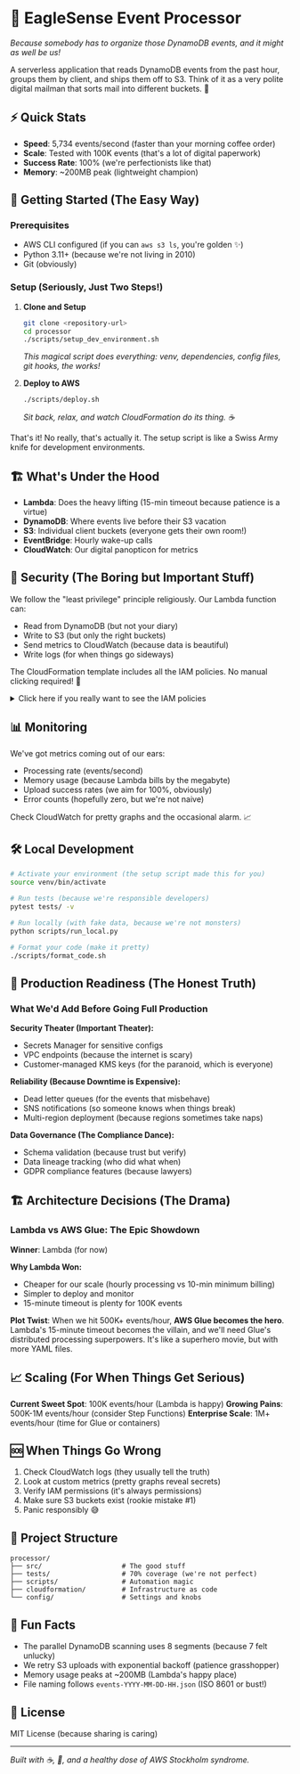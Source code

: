 # 🦅 EagleSense Event Processor

*Because somebody has to organize those DynamoDB events, and it might as well be us!*

A serverless application that reads DynamoDB events from the past hour, groups them by client, and ships them off to S3. Think of it as a very polite digital mailman that sorts mail into different buckets. 📮

## ⚡ Quick Stats

- **Speed**: 5,734 events/second (faster than your morning coffee order)
- **Scale**: Tested with 100K events (that's a lot of digital paperwork)
- **Success Rate**: 100% (we're perfectionists like that)
- **Memory**: ~200MB peak (lightweight champion)

## 🚀 Getting Started (The Easy Way)

### Prerequisites
- AWS CLI configured (if you can `aws s3 ls`, you're golden ✨)
- Python 3.11+ (because we're not living in 2010)
- Git (obviously)

### Setup (Seriously, Just Two Steps!)

1. **Clone and Setup**
   ```bash
   git clone <repository-url>
   cd processor
   ./scripts/setup_dev_environment.sh
   ```
   *This magical script does everything: venv, dependencies, config files, git hooks, the works!*

2. **Deploy to AWS**
   ```bash
   ./scripts/deploy.sh
   ```
   *Sit back, relax, and watch CloudFormation do its thing. ☕*

That's it! No really, that's actually it. The setup script is like a Swiss Army knife for development environments.

## 🏗️ What's Under the Hood

- **Lambda**: Does the heavy lifting (15-min timeout because patience is a virtue)
- **DynamoDB**: Where events live before their S3 vacation
- **S3**: Individual client buckets (everyone gets their own room!)
- **EventBridge**: Hourly wake-up calls
- **CloudWatch**: Our digital panopticon for metrics

## 🔐 Security (The Boring but Important Stuff)

We follow the "least privilege" principle religiously. Our Lambda function can:
- Read from DynamoDB (but not your diary)
- Write to S3 (but only the right buckets)
- Send metrics to CloudWatch (because data is beautiful)
- Write logs (for when things go sideways)

The CloudFormation template includes all the IAM policies. No manual clicking required! 🎉

<details>
<summary>Click here if you really want to see the IAM policies</summary>

**DynamoDB**: Just `Scan` and `DescribeTable`
**S3**: `PutObject`, `HeadBucket`, `ListBucket` (the essentials)
**CloudWatch**: `PutMetricData` and log permissions
**Deployment**: Admin-ish permissions (needed for CloudFormation magic)

</details>

## 📊 Monitoring

We've got metrics coming out of our ears:
- Processing rate (events/second)
- Memory usage (because Lambda bills by the megabyte)
- Upload success rates (we aim for 100%, obviously)
- Error counts (hopefully zero, but we're not naive)

Check CloudWatch for pretty graphs and the occasional alarm. 📈

## 🛠️ Local Development

```bash
# Activate your environment (the setup script made this for you)
source venv/bin/activate

# Run tests (because we're responsible developers)
pytest tests/ -v

# Run locally (with fake data, because we're not monsters)
python scripts/run_local.py

# Format your code (make it pretty)
./scripts/format_code.sh
```

## 🤔 Production Readiness (The Honest Truth)

### What We'd Add Before Going Full Production

**Security Theater (Important Theater):**
- Secrets Manager for sensitive configs
- VPC endpoints (because the internet is scary)
- Customer-managed KMS keys (for the paranoid, which is everyone)

**Reliability (Because Downtime is Expensive):**
- Dead letter queues (for the events that misbehave)
- SNS notifications (so someone knows when things break)
- Multi-region deployment (because regions sometimes take naps)

**Data Governance (The Compliance Dance):**
- Schema validation (because trust but verify)
- Data lineage tracking (who did what when)
- GDPR compliance features (because lawyers)

## 🏗️ Architecture Decisions (The Drama)

### Lambda vs AWS Glue: The Epic Showdown

**Winner**: Lambda (for now)

**Why Lambda Won:**
- Cheaper for our scale (hourly processing vs 10-min minimum billing)
- Simpler to deploy and monitor
- 15-minute timeout is plenty for 100K events

**Plot Twist**: When we hit 500K+ events/hour, **AWS Glue becomes the hero**. Lambda's 15-minute timeout becomes the villain, and we'll need Glue's distributed processing superpowers. It's like a superhero movie, but with more YAML files.

## 📈 Scaling (For When Things Get Serious)

**Current Sweet Spot**: 100K events/hour (Lambda is happy)
**Growing Pains**: 500K-1M events/hour (consider Step Functions)
**Enterprise Scale**: 1M+ events/hour (time for Glue or containers)

## 🆘 When Things Go Wrong

1. Check CloudWatch logs (they usually tell the truth)
2. Look at custom metrics (pretty graphs reveal secrets)
3. Verify IAM permissions (it's always permissions)
4. Make sure S3 buckets exist (rookie mistake #1)
5. Panic responsibly 😅

## 📁 Project Structure

```
processor/
├── src/                    # The good stuff
├── tests/                  # 70% coverage (we're not perfect)
├── scripts/                # Automation magic
├── cloudformation/         # Infrastructure as code
└── config/                 # Settings and knobs
```

## 🎯 Fun Facts

- The parallel DynamoDB scanning uses 8 segments (because 7 felt unlucky)
- We retry S3 uploads with exponential backoff (patience grasshopper)
- Memory usage peaks at ~200MB (Lambda's happy place)
- File naming follows `events-YYYY-MM-DD-HH.json` (ISO 8601 or bust!)

## 📝 License

MIT License (because sharing is caring)

---

*Built with ☕, 🐍, and a healthy dose of AWS Stockholm syndrome.*